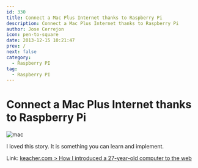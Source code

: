 ```yaml
---
id: 330
title: Connect a Mac Plus Internet thanks to Raspberry Pi
description: Connect a Mac Plus Internet thanks to Raspberry Pi
author: Jose Cerrejon
icon: pen-to-square
date: 2013-12-15 10:21:47
prev: /
next: false
category:
  - Raspberry PI
tag:
  - Raspberry PI
---
```


# Connect a Mac Plus Internet thanks to Raspberry Pi

![mac](/images/2013/12/Mac_Rpi_conn.jpg)

I loved this story. It is something you can learn and implement.

Link: [keacher.com > How I introduced a 27-year-old computer to the web](http://www.keacher.com/1216/how-i-introduced-a-27-year-old-computer-to-the-web/)